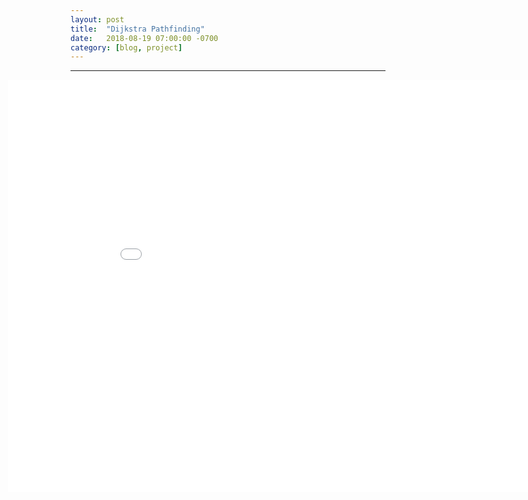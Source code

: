 ```yaml
---
layout: post
title:  "Dijkstra Pathfinding"
date:   2018-08-19 07:00:00 -0700
category: [blog, project]
---
```


---

<iframe width="960" height="660px" style="margin-left: -100px;" src="/assets/projects/Dijkstra/index.html" frameborder="0"></iframe>